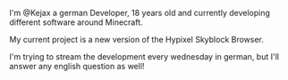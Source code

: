 I'm @Kejax a german Developer, 18 years old and currently developing different software around Minecraft.

My current project is a new version of the Hypixel Skyblock Browser.

I'm trying to stream the development every wednesday in german, but I'll answer any english question as well!
